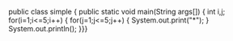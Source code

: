 public class simple
{
    public static void main(String args[])
    {
        int i,j;
        for(i=1;i<=5;i++)
        {
            for(j=1;j<=5;j++)
            {
            System.out.print("*");
            }
            System.out.println();
        }}}

            
